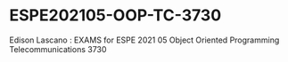 # ESPE202105-OOP-TC-3730
Edison Lascano : EXAMS for ESPE 2021 05 Object Oriented Programming Telecommunications 3730
